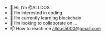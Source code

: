 - 👋 Hi, I’m @ALLDOS
- 👀 I’m interested in coding
- 🌱 I’m currently learning blockchain
- 💞️ I’m looking to collaborate on ...
- 📫 How to reach me alldos5000@gmail.com

<!---
ALLDOS/ALLDOS is a ✨ special ✨ repository because its `README.md` (this file) appears on your GitHub profile.
You can click the Preview link to take a look at your changes.
--->
